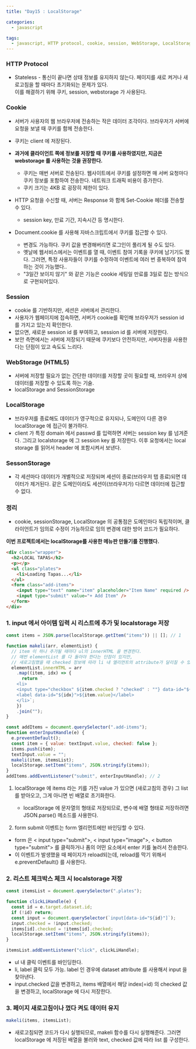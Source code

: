 ```yaml
---
title: "Day15 : LocalStorage"

categories:
  - javascript

tags:
  - javascript, HTTP protocol, cookie, session, WebStorage, LocalStorage, SessionStorage
---
```


### HTTP Protocol

- Stateless - 통신이 끝나면 상태 정보를 유지하지 않는다. 페이지를 새로 켜거나 새로고침을 할 때마다 초기화되는 문제가 있다.  
  이를 해결하기 위해 쿠키, session, webstorage 가 사용된다.

### Cookie
- 서버가 사용자의 웹 브라우저에 전송하는 작은 데이터 조각이다. 브라우저가 서버에 요청을 보낼 때 쿠키를 함께 전송한다.
- 쿠키는 client 에 저장된다.
- **과거에 클라이언트 쪽에 정보를 저장할 때 쿠키를 사용하였지만, 지금은 webstorage 를 사용하는 것을 권장한다.**
  - 쿠키는 매번 서버로 전송된다. 웹사이트에서 쿠키를 설정하면 매 서버 요청마다 쿠키 정보를 포함하여 전송한다. 네트워크 트래픽 비용이 증가한다.
  - 쿠키 크기는 4KB 로 굉장히 제한이 있다.
  
- HTTP 요청을 수신할 때, 서버는 Response 와 함께 Set-Cookie 헤더를 전송할 수 있다.
  - session key, 만료 기간, 지속시간 등 명시한다.

- Document.cookie 를 사용해 자바스크립트에서 쿠키를 접근할 수 있다.
  - 변경도 가능하다. 쿠키 값을 변경해버리면 로그인이 풀리게 될 수도 있다.
  - 옛날에 웹서비스에서는 이벤트를 열 때, 이벤트 참여 기록을 쿠키에 남기기도 했다. 그러면, 특정 사용자들이 쿠키를 수정하여 이벤트에 여러 번 중복하여 참여하는 것이 가능했다..
  - "3일간 보이지 않기" 와 같은 기능은 cookie 세팅일 만료를 3일로 잡는 방식으로 구현되어있다. 

### Session
- cookie 를 기반하지만, 세션은 서버에서 관리한다.
- 사용자가 웹페이지에 접속하면, 서버가 cookie를 확인해 브라우저가 session id 를 가지고 있는지 확인한다.
- 없으면, 새로운 session id 를 부여하고, session id 를 서버에 저장한다. 
- 보안 측면에서는 서버에 저장되기 때문에 쿠키보다 안전하지만, 서버자원을 사용한다는 단점이 있고 속도도 느리다.

### WebStorage (HTML5)

- 서버에 저장할 필요가 없는 간단한 데이터를 저장할 곳이 필요할 때, 브라우저 상에 데이터를 저장할 수 있도록 하는 기술.
- localStorage and SessionStorage

### LocalStorage

- 브라우저를 종료해도 데이터가 영구적으로 유지되나, 도메인이 다른 경우 localStorage 에 접근이 불가하다.
- client 가 특정 domain 에서 passwd 를 입력하면 서버는 session key 를 넘겨준다. 그리고 localstorage 에 그 session key 를 저장한다. 
이후 요청에서는 local storage 를 읽어서 header 에 포함시켜서 보낸다. 

### SessonStorage

- 각 세션마다 데이터가 개별적으로 저장되며 세션이 종료(브라우저 탭 종료)되면 데이터가 제거된다. 같은 도메인이라도 세션이(브라우저가) 다르면 데이터에 접근할 수 없다.

### 정리
- cookie, sessionStorage, LocalStorage 의 공통점은 도메인마다 독립적이며, 클라이언트가 임의로 수정이 가능하므로 임의 변경에 대한 방어 코드가 필요하다.

**이번 프로젝트에서는 localStorage를 사용한 메뉴판 만들기를 진행했다.**

```html
<div class="wrapper">
  <h2>LOCAL TAPAS</h2>
  <p></p>
  <ul class="plates">
    <li>Loading Tapas...</li>
  </ul>
  <form class="add-items">
    <input type="text" name="item" placeholder="Item Name" required />
    <input type="submit" value="+ Add Item" />
  </form>
</div>
```

### 1. input 에서 아이템 입력 시 리스트에 추가 및 localstorage 저장

```javascript
const items = JSON.parse(localStorage.getItem("items")) || []; // 1

function makeli(arr, elementList) {
  // item 이 하나 추가될 때마다 ul의 innerHTML 을 변경한다.
  // 매번 elementList 를 다 돌아야 한다는 단점이 있지만,
  // 새로고침했을 때 checked 정보에 따라 li 내 엘리먼트의 attribute가 달리질 수 있다.
  elementList.innerHTML = arr
    .map((item, idx) => {
      return `
    <li>
    <input type="checkbox" ${item.checked ? "checked" : ""} data-id="${idx}">
    <label data-id="${idx}">${item.value}</label>
    </li>`;
    })
    .join("");
}

const addItems = document.querySelector(".add-items");
function enterInputHandle(e) {
  e.preventDefault();
  const item = { value: textInput.value, checked: false };
  items.push(item);
  textInput.value = "";
  makeli(item, itemsList);
  localStorage.setItem("items", JSON.stringify(items));
}
addItems.addEventListener("submit", enterInputHandle); // 2
```

1. localStorage 에 items 라는 키를 가진 value 가 있으면 (새로고침의 경우) 그 list를 받아오고, 그게 아니면 빈 배열로 초기화한다.

   - localStorage 에 문자열의 형태로 저장되므로, 변수에 배열 형태로 저장하려면 JSON.parse() 메소드를 사용한다.

2. form submit 이벤트는 form 엘리먼트에만 바인딩할 수 있다.

- form 은 < input type="submit">, < input type="image">, < button type="submit"> 를 클릭하거나 폼의 어떤 요소에서 enter 키를 눌러서 전송한다.
- 이 이벤트가 발생했을 때 페이지가 reload되는데, reload를 막기 위해서 e.preventDefault() 를 사용한다.

### 2. 리스트 체크박스 체크 시 localstorage 저장

```javascript
const itemsList = document.querySelector(".plates");

function clickLiHandle(e) {
  const id = e.target.dataset.id;
  if (!id) return;
  const input = document.querySelector(`input[data-id="${id}"]`);
  input.checked = !input.checked;
  items[id].checked = !items[id].checked;
  localStorage.setItem("items", JSON.stringify(items));
}

itemsList.addEventListener("click", clickLiHandle);
```

- ul 내 클릭 이벤트를 바인딩한다.
- li, label 클릭 모두 가능. label 인 경우에 dataset attribute 를 사용해서 input 을 찾아낸다.
- input.checked 값을 변경하고, items 배열에서 해당 index(=id) 의 checked 값을 변경하고, localStorage 에 다시 저장한다.

### 3. 페이지 새로고침이나 껐다 켜도 데이터 유지

```javascript
makeli(items, itemsList);
```

- 새로고침되면 코드가 다시 실행되므로, makeli 함수를 다시 실행해준다.
  그러면 localStorage 에 저장된 배열을 불러와 text, checked 값에 따라 list 를 구성한다.
